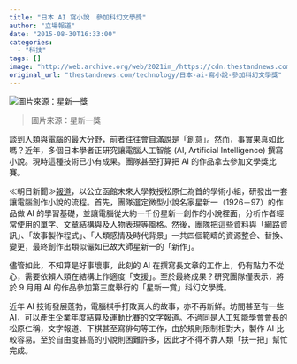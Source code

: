 ```yaml
---
title: "日本 AI 寫小說　參加科幻文學獎"
author: "立場報道"
date: "2015-08-30T16:33:00"
categories:
  - "科技"
tags: []
image: "http://web.archive.org/web/2021im_/https://cdn.thestandnews.com/media/photos/cache/E69CAAE591BDE5908D_s8Yfa_1200x0.png"
original_url: "thestandnews.com/technology/日本-ai-寫小說-參加科幻文學獎"
---
```

![圖片來源：星新一獎](http://web.archive.org/web/2021im_/https://cdn.thestandnews.com/media/photos/cache/E69CAAE591BDE5908D_s8Yfa_1200x0.png)

> 圖片來源：星新一獎

談到人類與電腦的最大分野，前者往往會自滿說是「創意」。然而，事實果真如此嗎？近年，多個日本學者正研究讓電腦人工智能 (AI, Artificial Intelligence) 撰寫小說。現時這種技術已小有成果。團隊甚至打算把 AI 的作品拿去參加文學獎比賽。

≪朝日新聞≫[報道](http://web.archive.org/web/20210629060055/http://digital.asahi.com/articles/ASH846GQVH84PTFC012.html)，以公立函館未來大學教授松原仁為首的學術小組，研發出一套讓電腦創作小說的流程。首先，團隊選定微型小說名家星新一（1926－97）的作品做 AI 的學習基礎，並讓電腦從大約一千份星新一創作的小說裡面，分析作者經常使用的單字、文章結構與及人物表現等風格。然後，團隊把這些資料與「網路資訊」、「故事製作程式」、「人類感情及時代背景」一共四個範疇的資源整合、替換、變更，最終創作出類似儼如已故大師星新一的「新作」。

儘管如此，不知算是好事壞事，此刻的 AI 在撰寫長文章的工作上，仍有點力不從心，需要依賴人類在結構上作適度「支援」。至於最終成果？研究團隊僅表示，將於 9 月用 AI 的作品參加第三度舉行的「星新一賞」科幻文學獎。

近年 AI 技術發展蓬勃，電腦棋手打敗真人的故事，亦不再新鮮。坊間甚至有一些 AI，可以產生企業年度結算及運動比賽的文字報道。不過同是人工知能學會會長的松原仁稱，文字報道、下棋甚至寫俳句等工作，由於規則限制相對大，製作 AI 比較容易。至於自由度甚高的小說則困難許多，因此才不得不靠人類「扶一把」幫忙完成。